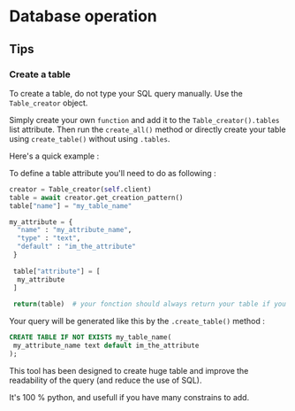 # Database operation

## Tips
### Create a table

To create a table, do not type your SQL query manually. Use the `Table_creator` object.

Simply create your own `function` and add it to the `Table_creator().tables` list attribute. Then run the `create_all()` method or directly create your table using `create_table()` without using `.tables`.

Here's a quick example :

To define a table attribute you'll need to do as following : 
```python
creator = Table_creator(self.client)
table = await creator.get_creation_pattern()
table["name"] = "my_table_name"

my_attribute = {
  "name" : "my_attribute_name",
  "type" : "text",
  "default" : "im_the_attribute"
 }
 
 table["attribute"] = [
  my_attribute
 ]
 
 return(table)  # your fonction should always return your table if you're using the .create_all() method
 ```
 Your query will be generated like this by the `.create_table()` method :
 ```sql
 CREATE TABLE IF NOT EXISTS my_table_name(
  my_attribute_name text default im_the_attribute
 );
 ```
 This tool has been designed to create huge table and improve the readability of the query (and reduce the use of SQL).
 
 It's 100 % python, and usefull if you have many constrains to add.
